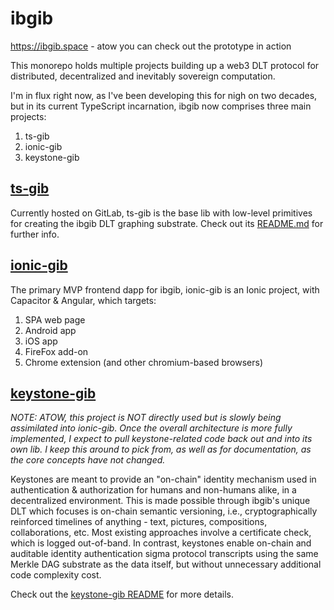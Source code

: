 # ibgib

https://ibgib.space - atow you can check out the prototype in action

This monorepo holds multiple projects building up a web3 DLT protocol for
distributed, decentralized and inevitably sovereign computation.

I'm in flux right now, as I've been developing this for nigh on two decades, but
in its current TypeScript incarnation, ibgib now comprises three main projects:

1. ts-gib
2. ionic-gib
3. keystone-gib

## [ts-gib](https://gitlab.com/ibgib/ts-gib)

Currently hosted on GitLab, ts-gib is the base lib with low-level primitives for
creating the ibgib DLT graphing substrate. Check out its
[README.md](https://gitlab.com/ibgib/ts-gib/-/blob/master/README.md) for further
info.

## [ionic-gib](./ionic-gib)

The primary MVP frontend dapp for ibgib, ionic-gib is an Ionic project, with
Capacitor & Angular, which targets:

1. SPA web page
2. Android app
3. iOS app
4. FireFox add-on
5. Chrome extension (and other chromium-based browsers)

## [keystone-gib](./keystone-gib)

_NOTE: ATOW, this project is NOT directly used but is slowly being assimilated into ionic-gib. Once the overall architecture is more fully implemented, I expect to pull keystone-related code back out and into its own lib. I keep this around to pick from, as well as for documentation, as the core concepts have not changed._

Keystones are meant to provide an "on-chain" identity mechanism used in
authentication & authorization for humans and non-humans alike, in a
decentralized environment. This is made possible through ibgib's unique DLT
which focuses is on-chain semantic versioning, i.e., cryptographically
reinforced timelines of anything - text, pictures, compositions, collaborations,
etc. Most existing approaches involve a certificate check, which is logged
out-of-band. In contrast, keystones enable on-chain and auditable identity
authentication sigma protocol transcripts using the same Merkle DAG substrate as
the data itself, but without unnecessary additional code complexity cost.

Check out the [keystone-gib README](./keystone-gib/README.md) for more details.

